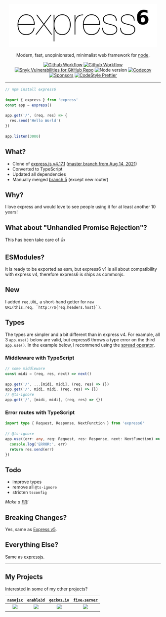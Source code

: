 <div align="center">

<a href="http://expressjs.com/"><img alt="express6 logo" width="480" src="readme/logo.jpg"></a>

Modern, fast, unopinionated, minimalist web framework for [node](http://nodejs.org).

[![Github Workflow](https://img.shields.io/github/workflow/status/yandeu/express6/CI/main?label=build&logo=github&style=flat-square)](https://github.com/yandeu/express6/actions?query=workflow%3ACI)
[![Github Workflow](https://img.shields.io/github/workflow/status/yandeu/express6/CodeQL/main?label=CodeQL&logo=github&style=flat-square)](https://github.com/yandeu/express6/actions?query=workflow%3ACodeQL)
[![Snyk Vulnerabilities for GitHub Repo](https://img.shields.io/snyk/vulnerabilities/github/yandeu/express6?label=snyk%20vulnerabilities&logo=snyk&style=flat-square)](https://github.com/yandeu/express6/actions/workflows/snyk.yml)
![Node version](https://img.shields.io/node/v/@geckos.io/server.svg?style=flat-square)
[![Codecov](https://img.shields.io/codecov/c/github/yandeu/express6?logo=codecov&style=flat-square)](https://codecov.io/gh/yandeu/express6)
[![Sponsors](https://img.shields.io/github/sponsors/yandeu?style=flat-square)](https://github.com/sponsors/yandeu)
[![CodeStyle Prettier](https://img.shields.io/badge/code_style-prettier-ff69b4.svg?style=flat-square)](https://prettier.io/)

</div>

---

```ts
// npm install express6

import { express } from 'express'
const app = express()

app.get('/', (req, res) => {
  res.send('Hello World')
})

app.listen(3000)
```

## What?

- Clone of [express.js v4.17.1](https://github.com/expressjs/express) ([master branch from Aug 14, 2021]([https://github.com/expressjs/express/commits/master))
- Converted to TypeScript
- Updated all dependencies
- Manually merged [branch 5](https://github.com/expressjs/express/tree/5.0) (except new router)

## Why?

I love express and would love to see people using it for at least another 10 years!

## What about "Unhandled Promise Rejection"?

This has been take care of 👍

## ESModules?

It is ready to be exported as esm, but express6 v1 is all about compatibility with express v4, therefore express6 is ships as commonjs.

## New

I added `req.URL`, a short-hand getter for <code>new URL(this.req, \`http://${req.headers.host}\`)</code>.

## Types

The types are simpler and a bit different than in express v4. For example, all 3 `app.use()` below are valid, but express6 throws a type error on the third `app.use()`. In the example below, I recommend using the [spread operator](https://developer.mozilla.org/en-US/docs/Web/JavaScript/Reference/Operators/Spread_syntax).

### Middleware with TypeScript

```ts
// some middleware
const midi = (req, res, next) => next()

app.get('/', ...[midi, midi], (req, res) => {})
app.get('/', midi, midi, (req, res) => {})
// @ts-ignore
app.get('/', [midi, midi], (req, res) => {})
```

### Error routes with TypeScript

```ts
import type { Request, Response, NextFunction } from 'express6'

// @ts-ignore
app.use((err: any, req: Request, res: Response, next: NextFunction) => {
  console.log('ERROR:', err)
  return res.send(err)
})
```

## Todo

- improve types
- remove all `@ts-ignore`
- stricten `tsconfig`

_Make a [PR](https://github.com/yandeu/express6/pulls)!_

## Breaking Changes?

Yes, same as [Express v5](https://expressjs.com/en/guide/migrating-5.html).

## Everything Else?

Same as [expressjs](https://github.com/expressjs/express).

---

## My Projects

Interested in some of my other projects?

|                                     [`nanojsx`](http://nanojsx.io)                                     |                                         [`enable3d`](https://enable3d.io)                                          |                                     [`geckos.io`](http://geckos.io)                                     |        [`five-server`](https://marketplace.visualstudio.com/items?itemName=yandeu.five-server)        |
| :----------------------------------------------------------------------------------------------------: | :----------------------------------------------------------------------------------------------------------------: | :-----------------------------------------------------------------------------------------------------: | :---------------------------------------------------------------------------------------------------: |
| <img width="120" src="https://raw.githubusercontent.com/nanojsx/nano/master/readme/nano-jsx-logo.svg"> | <img width="120" src="https://raw.githubusercontent.com/enable3d/enable3d/master/readme/enable3d-logo-square.png"> | <img width="120" src="https://raw.githubusercontent.com/geckosio/geckos.io/master/readme/logo-256.png"> | <img width="120" src="https://raw.githubusercontent.com/yandeu/five-server-vscode/main/img/icon.png"> |

